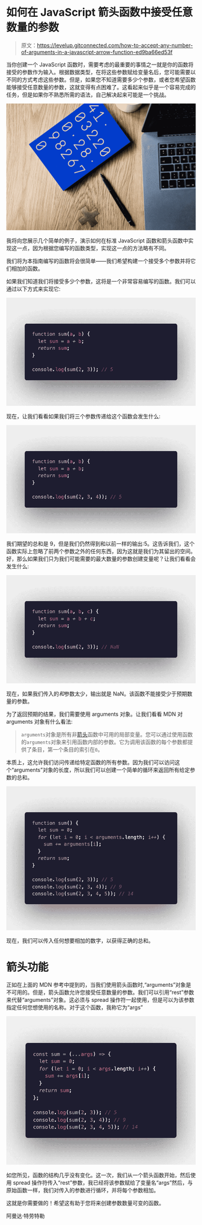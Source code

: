 # 如何在 JavaScript 箭头函数中接受任意数量的参数

> 原文：<https://levelup.gitconnected.com/how-to-accept-any-number-of-arguments-in-a-javascript-arrow-function-ed9ba66ed53f>

当你创建一个 JavaScript 函数时，需要考虑的最重要的事情之一就是你的函数将接受的参数作为输入。根据数据类型，在将这些参数赋给变量名后，您可能需要以不同的方式考虑这些参数。但是，如果您不知道需要多少个参数，或者您希望函数能够接受任意数量的参数，这就变得有点困难了。这看起来似乎是一个容易完成的任务，但是如果你不熟悉所需的语法，自己解决起来可能是一个挑战。

![](img/52e34d0adf3c0da4bd39714b7322010d.png)

我将向您展示几个简单的例子，演示如何在标准 JavaScript 函数和箭头函数中实现这一点，因为根据您编写的函数类型，实现这一点的方法略有不同。

我们将为本指南编写的函数将会很简单——我们希望构建一个接受多个参数并将它们相加的函数。

如果我们知道我们将接受多少个参数，这将是一个非常容易编写的函数。我们可以通过以下方式来实现它:

![](img/194f9847f2626be380ca44624c59e581.png)

现在，让我们看看如果我们将三个参数传递给这个函数会发生什么:

![](img/ab7d69cc00448bd690b37a10f7b927d3.png)

我们期望的总和是 9，但是我们仍然得到和以前一样的输出:5。这告诉我们，这个函数实际上忽略了前两个参数之外的任何东西，因为这就是我们为其留出的空间。好，那么如果我们只为我们可能需要的最大数量的参数创建变量呢？让我们看看会发生什么:

![](img/665624128fa8729c6b7907167a3387cf.png)

现在，如果我们传入的*和*参数太少，输出就是 NaN。该函数不能接受少于预期数量的参数。

为了返回预期的结果，我们需要使用 arguments 对象。让我们看看 MDN 对 arguments 对象有什么看法:

> `arguments`对象是所有非[箭头](https://developer.mozilla.org/en-US/docs/Web/JavaScript/Reference/Functions/Arrow_functions)函数中可用的局部变量。您可以通过使用函数的`arguments`对象来引用函数内部的参数。它为调用该函数的每个参数都提供了条目，第一个条目的索引在`0`。

本质上，这允许我们访问传递给特定函数的所有参数。因为我们可以访问这个“arguments”对象的长度，所以我们可以创建一个简单的循环来返回所有给定参数的总和。

![](img/6c60e3f8382b2d7d945145ca80aa2599.png)

现在，我们可以传入任何想要相加的数字，以获得正确的总和。

# 箭头功能

正如在上面的 MDN 参考中提到的，当我们使用箭头函数时,“arguments”对象是不可用的。但是，箭头函数允许您接受任意数量的参数。我们可以引用“rest”参数来代替“arguments”对象。这必须与 spread 操作符一起使用，但是可以为该参数指定任何您想使用的名称。对于这个函数，我称它为“args”

![](img/a208497dfb702cc05930d21defff10ac.png)

如您所见，函数的结构几乎没有变化。这一次，我们从一个箭头函数开始，然后使用 spread 操作符传入“rest”参数，我已经将该参数赋给了变量名“args”然后，与原始函数一样，我们对传入的参数进行循环，并将每个参数相加。

这就是你需要做的！希望这有助于您将来创建参数数量可变的函数。

阿曼达·特劳特勒